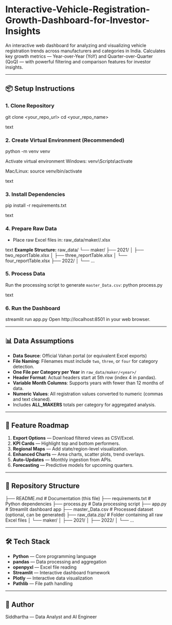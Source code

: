 # Interactive-Vehicle-Registration-Growth-Dashboard-for-Investor-Insights
An interactive web dashboard for analyzing and visualizing vehicle registration trends across manufacturers and categories in India. Calculates key growth metrics — Year-over-Year (YoY) and Quarter-over-Quarter (QoQ) — with powerful filtering and comparison features for investor insights.

---

## 📦 Setup Instructions

### 1. Clone Repository

git clone <your_repo_url>
cd <your_repo_name>

text

### 2. Create Virtual Environment (Recommended)
python -m venv venv

Activate virtual environment
Windows:
venv\Scripts\activate

Mac/Linux:
source venv/bin/activate

text

### 3. Install Dependencies
pip install -r requirements.txt

text

### 4. Prepare Raw Data
- Place raw Excel files in:
raw_data/maker/<year>/<file>.xlsx

text
**Example Structure:**
raw_data/
└── maker/
├── 2021/
│ ├── two_reportTable.xlsx
│ ├── three_reportTable.xlsx
│ └── four_reportTable.xlsx
├── 2022/
│ └── ...


### 5. Process Data
Run the processing script to generate `master_Data.csv`:
python process.py

text

### 6. Run the Dashboard
streamlit run app.py
Open http://localhost:8501 in your web browser.

---

## 📊 Data Assumptions
- **Data Source**: Official Vahan portal (or equivalent Excel exports)
- **File Naming**: Filenames must include `two`, `three`, or `four` for category detection.
- **One File per Category per Year** in `raw_data/maker/<year>/`
- **Header Format**: Actual headers start at 5th row (index 4 in pandas).
- **Variable Month Columns**: Supports years with fewer than 12 months of data.
- **Numeric Values**: All registration values converted to numeric (commas and text cleaned).
- Includes **ALL_MAKERS** totals per category for aggregated analysis.

---

## 🚀 Feature Roadmap
1. **Export Options** — Download filtered views as CSV/Excel.
2. **KPI Cards** — Highlight top and bottom performers.
3. **Regional Maps** — Add state/region-level visualization.
4. **Enhanced Charts** — Area charts, scatter plots, trend overlays.
5. **Auto-Updates** — Monthly ingestion from APIs.
6. **Forecasting** — Predictive models for upcoming quarters.

---

## 📂 Repository Structure
├── README.md # Documentation (this file)
├── requirements.txt # Python dependencies
├── process.py # Data processing script
├── app.py # Streamlit dashboard app
├── master_Data.csv # Processed dataset (optional, can be generated)
├── raw_data.zip/ # Folder containing all raw Excel files
│ └── maker/
│ ├── 2021/
│ ├── 2022/
│ └── ...

---

## 🛠 Tech Stack
- **Python** — Core programming language
- **pandas** — Data processing and aggregation  
- **openpyxl** — Excel file reading  
- **Streamlit** — Interactive dashboard framework  
- **Plotly** — Interactive data visualization  
- **Pathlib** — File path handling

---

## 🙌 Author
Siddhartha — Data Analyst and AI Engineer
